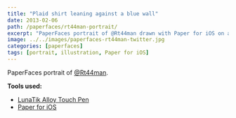 ```yaml
---
title: "Plaid shirt leaning against a blue wall"
date: 2013-02-06
path: /paperfaces/rt44man-portrait/
excerpt: "PaperFaces portrait of @Rt44man drawn with Paper for iOS on an iPad."
image: ../../images/paperfaces-rt44man-twitter.jpg
categories: [paperfaces]
tags: [portrait, illustration, Paper for iOS]
---
```


PaperFaces portrait of [@Rt44man](https://twitter.com/Rt44man).

**Tools used:**

- [LunaTik Alloy Touch Pen](https://www.amazon.com/gp/product/B00821TR7G/ref=as_li_ss_tl?ie=UTF8&tag=mademist-20&linkCode=as2&camp=1789&creative=390957&creativeASIN=B00821TR7G)
- [Paper for iOS](https://paper.bywetransfer.com/)
